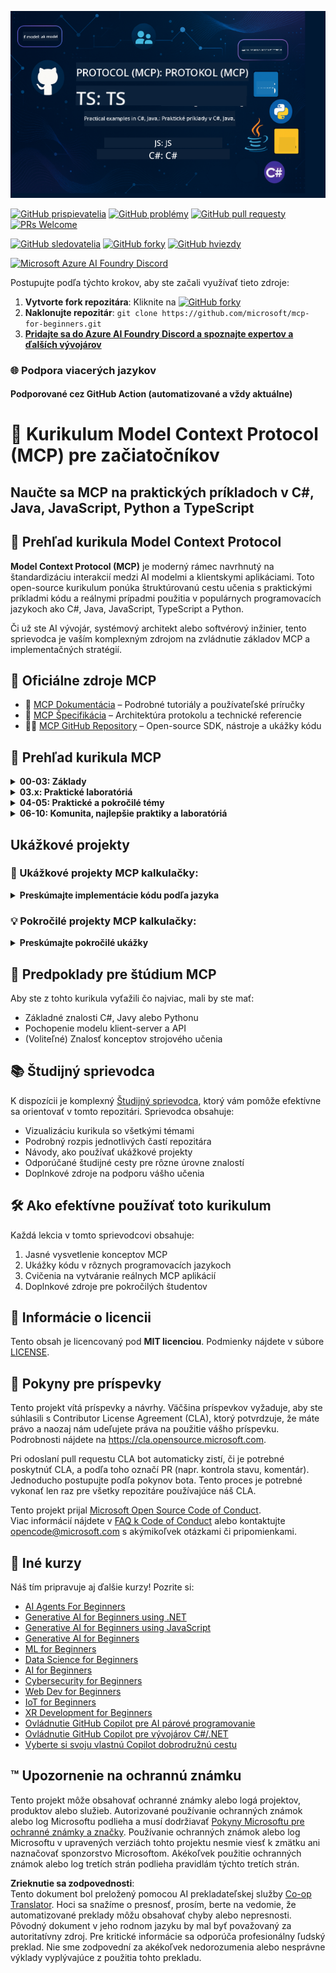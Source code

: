 <!--
CO_OP_TRANSLATOR_METADATA:
{
  "original_hash": "af49e2a6fd462dde6f9ad952d5c8cc6e",
  "translation_date": "2025-06-21T14:04:53+00:00",
  "source_file": "README.md",
  "language_code": "sk"
}
-->
![MCP-pre-začiatočníkov](../../translated_images/mcp-beginners.2ce2b317996369ff66c5b72e25eff9d4288ab2741fc70c0b4e523d1ae1e249fd.sk.png) 

[![GitHub prispievatelia](https://img.shields.io/github/contributors/microsoft/mcp-for-beginners.svg)](https://GitHub.com/microsoft/mcp-for-beginners/graphs/contributors)
[![GitHub problémy](https://img.shields.io/github/issues/microsoft/mcp-for-beginners.svg)](https://GitHub.com/microsoft/mcp-for-beginners/issues)
[![GitHub pull requesty](https://img.shields.io/github/issues-pr/microsoft/mcp-for-beginners.svg)](https://GitHub.com/microsoft/mcp-for-beginners/pulls)
[![PRs Welcome](https://img.shields.io/badge/PRs-welcome-brightgreen.svg?style=flat-square)](http://makeapullrequest.com)

[![GitHub sledovatelia](https://img.shields.io/github/watchers/microsoft/mcp-for-beginners.svg?style=social&label=Watch)](https://GitHub.com/microsoft/mcp-for-beginners/watchers)
[![GitHub forky](https://img.shields.io/github/forks/microsoft/mcp-for-beginners.svg?style=social&label=Fork)](https://GitHub.com/microsoft/mcp-for-beginners/fork)
[![GitHub hviezdy](https://img.shields.io/github/stars/microsoft/mcp-for-beginners?style=social&label=Star)](https://GitHub.com/microsoft/mcp-for-beginners/stargazers)


[![Microsoft Azure AI Foundry Discord](https://dcbadge.vercel.app/api/server/ByRwuEEgH4)](https://discord.com/invite/ByRwuEEgH4)


Postupujte podľa týchto krokov, aby ste začali využívať tieto zdroje:
1. **Vytvorte fork repozitára**: Kliknite na [![GitHub forky](https://img.shields.io/github/forks/microsoft/mcp-for-beginners.svg?style=social&label=Fork)](https://GitHub.com/microsoft/mcp-for-beginners/fork)
2. **Naklonujte repozitár**: `git clone https://github.com/microsoft/mcp-for-beginners.git`
3. [**Pridajte sa do Azure AI Foundry Discord a spoznajte expertov a ďalších vývojárov**](https://discord.com/invite/ByRwuEEgH4)


### 🌐 Podpora viacerých jazykov

#### Podporované cez GitHub Action (automatizované a vždy aktuálne)

# 🚀 Kurikulum Model Context Protocol (MCP) pre začiatočníkov

## **Naučte sa MCP na praktických príkladoch v C#, Java, JavaScript, Python a TypeScript**

## 🧠 Prehľad kurikula Model Context Protocol

**Model Context Protocol (MCP)** je moderný rámec navrhnutý na štandardizáciu interakcií medzi AI modelmi a klientskymi aplikáciami. Toto open-source kurikulum ponúka štruktúrovanú cestu učenia s praktickými príkladmi kódu a reálnymi prípadmi použitia v populárnych programovacích jazykoch ako C#, Java, JavaScript, TypeScript a Python.

Či už ste AI vývojár, systémový architekt alebo softvérový inžinier, tento sprievodca je vaším komplexným zdrojom na zvládnutie základov MCP a implementačných stratégií.

## 🔗 Oficiálne zdroje MCP

- 📘 [MCP Dokumentácia](https://modelcontextprotocol.io/) – Podrobné tutoriály a používateľské príručky  
- 📜 [MCP Špecifikácia](https://spec.modelcontextprotocol.io/) – Architektúra protokolu a technické referencie  
- 🧑‍💻 [MCP GitHub Repository](https://github.com/modelcontextprotocol) – Open-source SDK, nástroje a ukážky kódu  

## 🧭 Prehľad kurikula MCP

<details>
  <summary><strong>00-03: Základy</strong></summary>

- **00. Úvod do MCP**  
  Prehľad Model Context Protocol a jeho význam v AI pipeline. [Čítať viac](./00-Introduction/README.md)
- **01. Vysvetlenie základných pojmov**  
  Hlbší pohľad na základné koncepty MCP. [Čítať viac](./01-CoreConcepts/README.md)
- **02. Bezpečnosť v MCP**  
  Hrozby bezpečnosti a najlepšie postupy. [Čítať viac](./02-Security/README.md)
- **03. Začíname s MCP**  
  Nastavenie prostredia, základné servery/klienti, integrácia. [Čítať viac](./03-GettingStarted/README.md)
</details>

<details>
  <summary><strong>03.x: Praktické laboratóriá</strong></summary>

- **3.1. Prvý server** – [Sprievodca](./03-GettingStarted/01-first-server/README.md)
- **3.2. Prvý klient** – [Sprievodca](./03-GettingStarted/02-client/README.md)
- **3.3. Klient s LLM** – [Sprievodca](./03-GettingStarted/03-llm-client/README.md)
- **3.4. Použitie servera vo Visual Studio Code** – [Sprievodca](./03-GettingStarted/04-vscode/README.md)
- **3.5. Vytvorenie servera pomocou SSE** – [Sprievodca](./03-GettingStarted/05-sse-server/README.md)
- **3.6. HTTP streaming** – [Sprievodca](./03-GettingStarted/06-http-streaming/README.md)
- **3.7. Použitie AI Toolkit** – [Sprievodca](./03-GettingStarted/07-aitk/README.md)
- **3.8. Testovanie servera** – [Sprievodca](./03-GettingStarted/08-testing/README.md)
- **3.9. Nasadenie servera** – [Sprievodca](./03-GettingStarted/09-deployment/README.md)
</details>

<details>
  <summary><strong>04-05: Praktické a pokročilé témy</strong></summary>

- **04. Praktická implementácia**  
  SDK, ladenie, testovanie, znovupoužiteľné šablóny promptov. [Čítať viac](./04-PracticalImplementation/README.md)
- **05. Pokročilé témy v MCP**  
  Multi-modálna AI, škálovanie, použitie v podnikoch. [Čítať viac](./05-AdvancedTopics/README.md)
- **5.1. Integrácia MCP s Azure** – [Sprievodca](./05-AdvancedTopics/mcp-integration/README.md)
- **5.2. Multi modalita** – [Sprievodca](./05-AdvancedTopics/mcp-multi-modality/README.md)
- **5.3. MCP OAuth2 Demo** – [Sprievodca](./05-AdvancedTopics/mcp-oauth2-demo/README.md)
- **5.4. Root Contexts** – [Sprievodca](./05-AdvancedTopics/mcp-root-contexts/README.md)
- **5.5. Routing** – [Sprievodca](./05-AdvancedTopics/mcp-routing/README.md)
- **5.6. Sampling** – [Sprievodca](./05-AdvancedTopics/mcp-sampling/README.md)
- **5.7. Škálovanie** – [Sprievodca](./05-AdvancedTopics/mcp-scaling/README.md)
- **5.8. Bezpečnosť** – [Sprievodca](./05-AdvancedTopics/mcp-security/README.md)
- **5.9. Web Search MCP** – [Sprievodca](./05-AdvancedTopics/web-search-mcp/README.md)
- **5.10. Realtime Streaming** – [Sprievodca](./05-AdvancedTopics/mcp-realtimestreaming/README.md)
- **5.11. Realtime Web Search** – [Sprievodca](./05-AdvancedTopics/mcp-realtimesearch/README.md)
</details>

<details>
  <summary><strong>06-10: Komunita, najlepšie praktiky a laboratóriá</strong></summary>

- **06. Príspevky komunity** – [Sprievodca](./06-CommunityContributions/README.md)
- **07. Poznatky z rannej adopcie** – [Sprievodca](./07-LessonsFromEarlyAdoption/README.md)
- **08. Najlepšie postupy pre MCP** – [Sprievodca](./08-BestPractices/README.md)
- **09. Prípadové štúdie MCP** – [Sprievodca](./09-CaseStudy/README.md)
- **10. Zefektívnenie AI pracovných tokov: Vytvorenie MCP servera s AI Toolkit** – [Praktický workshop](./10-StreamliningAIWorkflowsBuildingAnMCPServerWithAIToolkit/README.md)
</details>

## Ukážkové projekty

### 🧮 Ukážkové projekty MCP kalkulačky:
<details>
  <summary><strong>Preskúmajte implementácie kódu podľa jazyka</strong></summary>

  - [Príklad MCP servera v C#](./03-GettingStarted/samples/csharp/README.md)
  - [MCP kalkulačka v Jave](./03-GettingStarted/samples/java/calculator/README.md)
  - [MCP demo v JavaScripte](./03-GettingStarted/samples/javascript/README.md)
  - [MCP server v Pythone](../../03-GettingStarted/samples/python/mcp_calculator_server.py)
  - [Príklad MCP v TypeScripte](./03-GettingStarted/samples/typescript/README.md)

</details>

### 💡 Pokročilé projekty MCP kalkulačky:
<details>
  <summary><strong>Preskúmajte pokročilé ukážky</strong></summary>

  - [Pokročilá ukážka v C#](./04-PracticalImplementation/samples/csharp/README.md)
  - [Príklad Java kontajnerovej aplikácie](./04-PracticalImplementation/samples/java/containerapp/README.md)
  - [Pokročilá ukážka v JavaScripte](./04-PracticalImplementation/samples/javascript/README.md)
  - [Komplexná implementácia v Pythone](../../04-PracticalImplementation/samples/python/mcp_sample.py)
  - [Ukážka kontajnera v TypeScripte](./04-PracticalImplementation/samples/typescript/README.md)

</details>

## 🎯 Predpoklady pre štúdium MCP

Aby ste z tohto kurikula vyťažili čo najviac, mali by ste mať:

- Základné znalosti C#, Javy alebo Pythonu  
- Pochopenie modelu klient-server a API  
- (Voliteľné) Znalosť konceptov strojového učenia  

## 📚 Študijný sprievodca

K dispozícii je komplexný [Študijný sprievodca](./study_guide.md), ktorý vám pomôže efektívne sa orientovať v tomto repozitári. Sprievodca obsahuje:

- Vizualizáciu kurikula so všetkými témami  
- Podrobný rozpis jednotlivých častí repozitára  
- Návody, ako používať ukážkové projekty  
- Odporúčané študijné cesty pre rôzne úrovne znalostí  
- Doplnkové zdroje na podporu vášho učenia  

## 🛠️ Ako efektívne používať toto kurikulum

Každá lekcia v tomto sprievodcovi obsahuje:

1. Jasné vysvetlenie konceptov MCP  
2. Ukážky kódu v rôznych programovacích jazykoch  
3. Cvičenia na vytváranie reálnych MCP aplikácií  
4. Doplnkové zdroje pre pokročilých študentov  

## 📜 Informácie o licencii

Tento obsah je licencovaný pod **MIT licenciou**. Podmienky nájdete v súbore [LICENSE](../../LICENSE).

## 🤝 Pokyny pre príspevky

Tento projekt vítá príspevky a návrhy. Väčšina príspevkov vyžaduje, aby ste súhlasili s Contributor License Agreement (CLA), ktorý potvrdzuje, že máte právo a naozaj nám udeľujete práva na použitie vášho príspevku. Podrobnosti nájdete na <https://cla.opensource.microsoft.com>.

Pri odoslaní pull requestu CLA bot automaticky zistí, či je potrebné poskytnúť CLA, a podľa toho označí PR (napr. kontrola stavu, komentár). Jednoducho postupujte podľa pokynov bota. Tento proces je potrebné vykonať len raz pre všetky repozitáre používajúce náš CLA.

Tento projekt prijal [Microsoft Open Source Code of Conduct](https://opensource.microsoft.com/codeofconduct/).  
Viac informácií nájdete v [FAQ k Code of Conduct](https://opensource.microsoft.com/codeofconduct/faq/) alebo kontaktujte [opencode@microsoft.com](mailto:opencode@microsoft.com) s akýmikoľvek otázkami či pripomienkami.

## 🎒 Iné kurzy  
Náš tím pripravuje aj ďalšie kurzy! Pozrite si:

- [AI Agents For Beginners](https://github.com/microsoft/ai-agents-for-beginners?WT.mc_id=academic-105485-koreyst)
- [Generative AI for Beginners using .NET](https://github.com/microsoft/Generative-AI-for-beginners-dotnet?WT.mc_id=academic-105485-koreyst)
- [Generative AI for Beginners using JavaScript](https://github.com/microsoft/generative-ai-with-javascript?WT.mc_id=academic-105485-koreyst)
- [Generative AI for Beginners](https://github.com/microsoft/generative-ai-for-beginners?WT.mc_id=academic-105485-koreyst)
- [ML for Beginners](https://aka.ms/ml-beginners?WT.mc_id=academic-105485-koreyst)
- [Data Science for Beginners](https://aka.ms/datascience-beginners?WT.mc_id=academic-105485-koreyst)
- [AI for Beginners](https://aka.ms/ai-beginners?WT.mc_id=academic-105485-koreyst)
- [Cybersecurity for Beginners](https://github.com/microsoft/Security-101??WT.mc_id=academic-96948-sayoung)
- [Web Dev for Beginners](https://aka.ms/webdev-beginners?WT.mc_id=academic-105485-koreyst)
- [IoT for Beginners](https://aka.ms/iot-beginners?WT.mc_id=academic-105485-koreyst)
- [XR Development for Beginners](https://github.com/microsoft/xr-development-for-beginners?WT.mc_id=academic-105485-koreyst)
- [Ovládnutie GitHub Copilot pre AI párové programovanie](https://aka.ms/GitHubCopilotAI?WT.mc_id=academic-105485-koreyst)
- [Ovládnutie GitHub Copilot pre vývojárov C#/.NET](https://github.com/microsoft/mastering-github-copilot-for-dotnet-csharp-developers?WT.mc_id=academic-105485-koreyst)
- [Vyberte si svoju vlastnú Copilot dobrodružnú cestu](https://github.com/microsoft/CopilotAdventures?WT.mc_id=academic-105485-koreyst)


## ™️ Upozornenie na ochrannú známku

Tento projekt môže obsahovať ochranné známky alebo logá projektov, produktov alebo služieb. Autorizované používanie ochranných známok alebo log Microsoftu podlieha a musí dodržiavať
[Pokyny Microsoftu pre ochranné známky a značky](https://www.microsoft.com/legal/intellectualproperty/trademarks/usage/general).
Používanie ochranných známok alebo log Microsoftu v upravených verziách tohto projektu nesmie viesť k zmätku ani naznačovať sponzorstvo Microsoftom.
Akékoľvek použitie ochranných známok alebo log tretích strán podlieha pravidlám týchto tretích strán.

**Zrieknutie sa zodpovednosti**:  
Tento dokument bol preložený pomocou AI prekladateľskej služby [Co-op Translator](https://github.com/Azure/co-op-translator). Hoci sa snažíme o presnosť, prosím, berte na vedomie, že automatizované preklady môžu obsahovať chyby alebo nepresnosti. Pôvodný dokument v jeho rodnom jazyku by mal byť považovaný za autoritatívny zdroj. Pre kritické informácie sa odporúča profesionálny ľudský preklad. Nie sme zodpovední za akékoľvek nedorozumenia alebo nesprávne výklady vyplývajúce z použitia tohto prekladu.